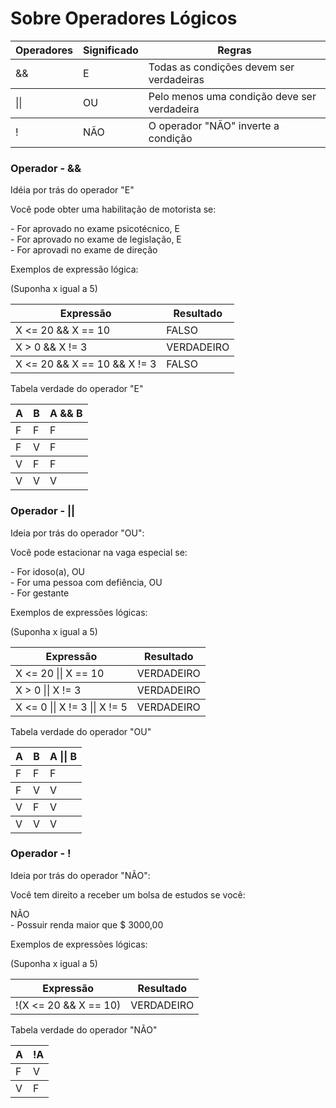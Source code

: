 <h1>Sobre Operadores Lógicos</h1>

<table>
<thead>
<tr>
<th colspan="1">Operadores</th>
<th colspan=1>Significado</th>
<th colspan=1>Regras</th>
</tr>
</thead>

<tbody>
<tr>
<td>&&</td>
<td>E</td>
<td>Todas as condições devem ser verdadeiras</td>
</tr>

<tbody>
<tr>
<td>||</td>
<td>OU</td>
<td>Pelo menos uma condição deve ser verdadeira</td>
</tr>

<tbody>
<tr>
<td>!</td>
<td>NÃO</td>
<td>O operador "NÃO" inverte a condição</td>
</tr>
</table>

<h3>Operador - &&</h3>

<p>Idéia por trás do operador "E"</p>

<p>Você pode obter uma habilitação de motorista se:</p> <p> - For aprovado no exame psicotécnico, E 
<br> - For aprovado no exame de legislação, E
<br> - For aprovadi no exame de direção
</p>

<p>Exemplos de expressão lógica:</p>
<p>(Suponha x igual a 5)</p>

<table>
<thead>
<tr>
<th colspan="1">Expressão</th>
<th colspan=1>Resultado</th>
</tr>
</thead>

<tbody>
<tr>
<td>X <= 20 && X == 10</td>
<td>FALSO</td>
</tr>

<tbody>
<tr>
<td>X > 0 && X != 3</td>
<td>VERDADEIRO</td>
</tr>

<tbody>
<tr>
<td>X <= 20 && X == 10 && X != 3</td>
<td>FALSO</td>
</tr>
</table>

<p>Tabela verdade do operador "E"</p>

<table>
<thead>
<tr>
<th colspan="1">A</th>
<th colspan=1>B</th>
<th colspan=1>A && B</th>
</tr>
</thead>

<tbody>
<tr>
<td>F</td>
<td>F</td>
<td>F</td>
</tr>

<tbody>
<tr>
<td>F</td>
<td>V</td>
<td>F</td>
</tr>

<tbody>
<tr>
<td>V</td>
<td>F</td>
<td>F</td>
</tr>

<tbody>
<tr>
<td>V</td>
<td>V</td>
<td>V</td>
</tr>
</table>

<h3>Operador - ||</h3>

<p>Ideia por trás do operador "OU":</p>
<p>Você pode estacionar na vaga especial se:</p>
<p>- For idoso(a), OU <br> - For uma pessoa com defiência, OU <br> - For gestante</p>
<p>Exemplos de expressões lógicas:</p>
<p>(Suponha x igual a 5)</p>

<table>
<thead>
<tr>
<th colspan="1">Expressão</th>
<th colspan=1>Resultado</th>
</tr>
</thead>

<tbody>
<tr>
<td>X <= 20 || X == 10</td>
<td>VERDADEIRO</td>
</tr>

<tbody>
<tr>
<td>X > 0 || X != 3</td>
<td>VERDADEIRO</td>
</tr>

<tbody>
<tr>
<td>X <= 0 || X != 3 || X != 5</td>
<td>VERDADEIRO</td>
</tr>
</table>

<p>Tabela verdade do operador "OU"</p>

<table>
<thead>
<tr>
<th colspan="1">A</th>
<th colspan=1>B</th>
<th colspan=1>A || B</th>
</tr>
</thead>

<tbody>
<tr>
<td>F</td>
<td>F</td>
<td>F</td>
</tr>

<tbody>
<tr>
<td>F</td>
<td>V</td>
<td>V</td>
</tr>

<tbody>
<tr>
<td>V</td>
<td>F</td>
<td>V</td>
</tr>

<tbody>
<tr>
<td>V</td>
<td>V</td>
<td>V</td>
</tr>
</table>

<h3>Operador - !</h3>

<p>Ideia por trás do operador "NÃO":</p>
<p>Você tem direito a receber um bolsa de estudos se você:</p>
<p>NÃO <br>
- Possuir renda maior que $ 3000,00</p>
<p>Exemplos de expressões lógicas:</p>
<p>(Suponha x igual a 5)</p>

<table>
<thead>
<tr>
<th colspan="1">Expressão</th>
<th colspan=1>Resultado</th>
</tr>
</thead>

<tbody>
<tr>
<td>!(X <= 20 && X == 10)</td>
<td>VERDADEIRO</td>
</tr>
</table>

<p>Tabela verdade do operador "NÃO"</p>

<table>
<thead>
<tr>
<th colspan="1">A</th>
<th colspan=1>!A</th>
</tr>
</thead>

<tbody>
<tr>
<td>F</td>
<td>V</td>
</tr>

<tbody>
<tr>
<td>V</td>
<td>F</td>
</tr>
</table>
